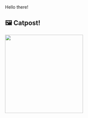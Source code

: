 Hello there!



## 🖼️ Catpost!

<sub>
    <img src="https://cdn2.thecatapi.com/images/MbLZZgkuj.jpg" height="256">
</sub>

